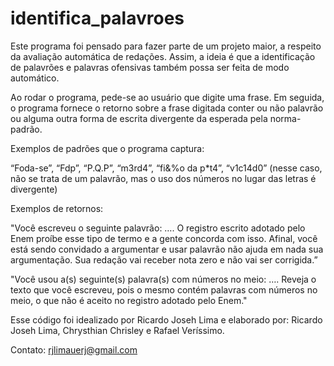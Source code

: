 # identifica_palavroes
Este programa foi pensado para fazer parte de um projeto maior, a respeito da avaliação automática de redações. Assim, a ideia é que a identificação de palavrões e palavras ofensivas também possa ser feita de modo automático.


Ao rodar o programa, pede-se ao usuário que digite uma frase. Em seguida, o programa fornece o retorno sobre a frase digitada conter ou não palavrão ou alguma outra forma de escrita divergente da esperada pela norma-padrão.


Exemplos de padrões que o programa captura:

“Foda-se”, “Fdp”, “P.Q.P”, “m3rd4”, “fi&%o da p*t4”, “v1c14d0” (nesse caso, não se trata de um palavrão, mas o uso dos números no lugar das letras é divergente)


Exemplos de retornos:

"Você escreveu o seguinte palavrão: ….
O registro escrito adotado pelo Enem proíbe esse tipo de termo e a gente concorda com isso. Afinal, você está sendo convidado a argumentar e usar palavrão não ajuda em nada sua argumentação. Sua redação vai receber nota zero e não vai ser corrigida.”

"Você usou a(s) seguinte(s) palavra(s) com números no meio: ….
Reveja o texto que você escreveu, pois o mesmo contém palavras com números no meio, o que não é aceito no registro adotado pelo Enem."

Esse código foi idealizado por Ricardo Joseh Lima e elaborado por: Ricardo Joseh Lima, Chrysthian Chrisley e Rafael Veríssimo. 

Contato: rjlimauerj@gmail.com
